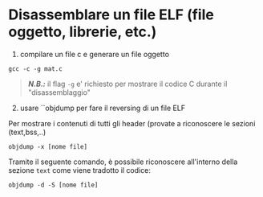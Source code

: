 # Disassemblare un file ELF (file oggetto, librerie, etc.)

1. compilare un file c e generare un file oggetto

```gcc -c -g mat.c```

> **_N.B.:_** il flag ``-g`` e' richiesto per mostrare il codice C durante il "disassemblaggio"

2. usare ``objdump per fare il reversing di un file ELF

Per mostrare i contenuti di tutti gli header (provate a riconoscere le sezioni (text,bss,..)

```objdump -x [nome file]``` 

Tramite il seguente comando, è possibile riconoscere all'interno della sezione ```text``` come viene tradotto il codice:

```objdump -d -S [nome file]``` 
